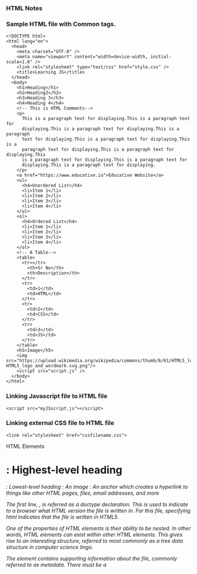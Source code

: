 ### HTML Notes

### Sample HTML file with Common tags.

```
<!DOCTYPE html>
<html lang="en">
  <head>
    <meta charset="UTF-8" />
    <meta name="viewport" content="width=device-width, initial-scale=1.0" />
    <link rel="stylesheet" type="text/css" href="style.css" />
    <title>Learning JS</title>
  </head>
  <body>
    <h1>Heading</h1>
    <h2>Heading2</h2>
    <h3>Heading 3</h3>
    <h4>Heading 4</h4>
    <!-- This is HTML Comments-->
    <p>
      This is a paragraph text for displaying.This is a paragraph text for
      displaying.This is a paragraph text for displaying.This is a paragraph
      text for displaying.This is a paragraph text for displaying.This is a
      paragraph text for displaying.This is a paragraph text for displaying.This
      is a paragraph text for displaying.This is a paragraph text for
      displaying.This is a paragraph text for displaying.
    </p>
    <a href="https://www.educative.io">Educative Website</a>
    <ul>
      <h4>Unordered List</h4>
      <li>Item 1</li>
      <li>Item 2</li>
      <li>Item 3</li>
      <li>Item 4</li>
    </ul>
    <ol>
      <h4>Ordered List</h4>
      <li>Item 1</li>
      <li>Item 2</li>
      <li>Item 3</li>
      <li>Item 4</li>
    </ol>
    <!-- A Table-->
    <table>
      <tr></tr>
        <th>Sr No</th>
        <th>Description</th>
      </tr>
      <tr>
        <td>1</td>
        <td>HTML</td>
      </tr>
      <tr>
        <td>2</td>
        <td>CSS</td>
      </tr>
      <tr>
        <td>3</td>
        <td>JS</td>
      </tr>
    </table>
    <h5>Image</h5>
    <img src="https://upload.wikimedia.org/wikipedia/commons/thumb/6/61/HTML5_logo_and_wordmark.svg/240px-HTML5_logo_and_wordmark.svg.png"/>
    <script src="script.js" />
  </body>
</html>

```

### Linking Javascript file to HTML file

```
<script src="myJSscript.js"></script>
```

### Linking external CSS file to HTML file

```
<link rel="stylesheet" href="cssfilename.css">
```

HTML Elements

<h1>: Highest-level heading
<h6>: Lowest-level heading
<img>: An image
<a>: An anchor which creates a hyperlink to things like other HTML pages, files, email addresses, and more

The first line, <!DOCTYPE html>, is referred as a doctype declaration. This is used to indicate to a browser what HTML version the file is written in. For this file, specifying html indicates that the file is written in HTML5.

One of the properties of HTML elements is their ability to be nested. In other words, HTML elements can exist within other HTML elements. This gives rise to an interesting structure, referred to most commonly as a tree data structure in computer science lingo.

The <head> element contains supporting information about the file, commonly referred to as metadata. There must be a <title> (providing the webpage a title) directly underneath the <head> element in order be complete. The <head> element may also contain links to Javascript files and CSS stylesheets.

The <body> element contains the main content of an HTML file. This is the element that holds the information that is rendered by your web browser. There can be only one <body> element within an HTML file, and most of the HTML you write will exist within this element.

Within the <body> element of this file, we have a high-level heading (<h1>) and a paragraph (<p>).

### HTML attributes

HTML attributes provide additional information about an HTML element. Attributes can be considered as properties of the element. An element may have a single attribute, many attributes, or no attributes at all.

```
<h2 title="This is a subheading">Hello, World!</h2>
 <div class="SampleClass"></div>

<p title="My Paragraph" style="color:blue">Hello, World!</p>
```

### Anchor elements / hyperlinking

One of the most important aspects of the World Wide Web is the ability to link to other parts of the web. Without a way to redirect our HTML page to other web addresses, there really wouldn’t be a “web” at all!
We can connect a HTML page to other web pages by creating a hyperlink using the anchor tag, like so:

```
<a href="http://www.google.com">Google</a>
```

The href attribute refers to Hypertext Reference, whose value is a Uniform Resource Locator (URL). A URL is basically fancy lingo for a web address, or the destination the link is pointing to. The href attribute can also refer to things like:

Email Addresses (mailto:someone@educative.io)
Phone Numbers (tel:+18004444444)
Documents/Files (Give the URL of the file instead of a web page)
Another different location on the same web page the browser is currently on

### Relative vs absolute URL paths

It’s important to understand how file paths play a role in how your hyperlinks will operate.

An absolute URL points to a single address that will direct to the same place regardless of where the original page is coming from. It looks something like this: http://www.github.com/google.

In an absolute URL path there are three main components:

1. The Protocol: What you most often see as http:// or https:// when you browse websites, but can be other things, like file:// or ftp://

2. The Domain: The name of the website (in this example, www.github.com)

3. The Path: The directory (or folder) we wish to navigate to. This field is not always necessary, and generally allows us to navigate to a more specific portion of a domain (in this case, Google’s profile on Github)

An absolute URL provides all the information necessary for a browser with an internet connection to reach the desired address. Furthermore, an absolute URL will not change its destination if used on different devices/browsers.

### Relative URLs

Relative URLs provide less information than absolute URLs and generally refer to pages on the same domain. Relative URLs are useful when you start to deal with multiple web pages on your site, and want a way to navigate between them.

Let’s take a look at a quick example of a directory named website with:

a main index.html page
an about section, named about.html
a nested directory named blogPosts, with three article HTML files named:
article1.html
article2.html
article3.html
If we started in the website directory on the index.html file, we could redirect to the About section by including the anchor tag:

```
<a href="about.html">About</a>
```

Now, say we want to navigate to an article in our blogPost folder. The relative URL path would then include the directory name: blogPost/article2.html. The entire anchor element would then be:

```
<a href="blogPost/article2.html">Article 2</a>
```

Now, how would we navigate back to the index.html page if we are in the blogPost directory? We can accomplish this by indicating the path to the file is one direct level up, like so: ../index.html.

```
<a href="../index.html">Index</a>
```

### Headings

The HTML standard has h1 element as well as five additional text heading elements, appropriately named h2 through h6.

It should be noted that heading elements should not be used to manipulate the font size of a heading. Rather, the levels represent semantically the difference between a main header, sub-header, etc.

### Lists

Often times we will want to include a bulleted or numbered list in web page content. This can be accomplished with HTML lists.

### Unordered lists

We could create an unordered list to represent things like a list of to-dos or a list of grocery items. To do this, we must use the <ul> tag, with nested <li> tags for the list items.

### Ordered lists

An ordered list should be used when the items in the list go in a particular order, like turn-by-turn instructions on a navigation system, or steps in a recipe. An ordered list is fairly similar to an unordered list, except we will want to use the <ol> tag to declare the list. List items are still wrapped in an <li> tag. The list items will be numbered, rather than the bulleted items we saw previously.

### List element attributes: type and start

The type attribute allows us to change the style of either the bullets for unordered lists or the numbering scheme for ordered lists.

Unordered list type values include circle, disc, and square.

```
<ul type="square">
      <h4>Unordered List</h4>
      <li>Item 1</li>
      <li>Item 2</li>
      <li>Item 3</li>
      <li>Item 4</li>
    </ul>
    <ol start="7">
      <h4>Ordered List</h4>
      <li>Item 1</li>
      <li>Item 2</li>
      <li>Item 3</li>
      <li>Item 4</li>
    </ol>
```

Ordered list type values can be used to change the numbering scheme, and include the following:

1: Default numeric scheme
I: Upper-case Roman numerals
i: Lower-case Roman numerals
A: Upper-case Alphabet
a: Lower-case Alphabet
Ordered lists have an additional start attribute, that can be used to start the numbering at a value other than the default of 1.

### Sample-

```
<html>
 <head>
   <title>Exercise 5: Structuring a Page for Cooking a Food Recipe</title>
 </head>
 <body>
	<!-- Write your recipe here -->
    <h1>Recipe</h1>
    <h2>Ingredients</h2>
    <ul type=square>
        <li>Ingredient 1</li>
    </ul>
    <h2>Instructions</h2>
    <ol type="i">
        <li>Instructions1</li>
    </ol>
 </body>
</html>

```

### Inline vs. Block Elements + Divs

### Block-level elements

Block-level HTML elements take up the full width of a web page, essentially creating a “block” around the content you place within that element. Block-level elements, by default, also start on a new line. The following are some of the block-level elements:

- Headings (<h1>-<h6>)
- Ordered and Unordered Lists (<ol>, <ul>)
- List Items (<li>)
- Paragraphs (<p>)

### Inline elements

Inline elements, like the name suggests, do not take up the full width of a webpage and are generally in-line with text content. Inline elements also do not start a new line when rendered in the browser. Examples of inline elements include:

- Anchors (a)
- Images (img)
- Bolding Text (strong)
- Emphasizing Text (em)

### Divs

The <div>, a block-level element, allows you to section into separate, logical divisions.
As you can see, the <div> element does not render as anything special on the web page and is mainly used to separate content into distinct groups for organization or styling purposes. Generally, you will nest other HTML elements within <div> elements to provide the proper structure to your page.

### id + class attributes

The id and class attributes can be used to identify specific HTML elements across your HTML page.

The id attribute provides you with the ability to give any element a unique identifier. This identifier can later be used for things like applying specific styles with CSS or capturing input with some Javascript code.

```
<h1 id="companyName">Educative.io</h1>
```

Some notes about id usage:

- an id value should only be used for a single element (you will get unexpected behavior if you use the same id value for multiple elements)
- an id value must not contain any whitespace
- a single element cannot have multiple id values

The class attribute is similar to the id attribute in that it is used to identify specific elements. The main distinctions are:

- the same class value can be used across multiple elements
- an element can have multiple class values, separated by whitespaces
  In the example below, the id and class attributes are used to apply CSS styles (hidden) to our HTML document. Take note of the main differences between the two attributes.

```
<html>
 <head>
   <title>id vs class attributes</title>
 </head>
 <body>
   <!-- id elements can be used to identify specific elements on page -->
   <h1 id="pageTitle">id and class attributes</h1>

   <!-- class elements can be used to identify multiple elements that have
				similar characteristics -->
   <p class="bordered">This element has a border.</p>

	 <!-- the same class value can be used on multiple elements -->
   <p class="bordered">This element also has a border.</p>

   <!-- you can include multiple class values for a single element -->
   <p class="red bordered">This element has red text and a border.</p>
   <p class="blue bordered">This element has blue text and a border.</p>
 </body>
</html>
```

### The img element

Use the <img> tag to embed an image into your web page with an src attribute that contains a file path to the image you want to be included. Use the alt attribute to provide alternative text with a description of the image in case it doesn’t load, or is being read by a screen reader for people with disabilities.

Unlike most of the elements we have encountered thus far, the img element does not have a closing tag :

```
<img src="path/to/image/cat.jpg" alt="A cat">
```

```
<html>
 <head>
   <title>Exercise 5: Structuring a Food Recipe *Continued*</title>
 </head>
 <body>
   <!-- Write your HTML Here -->
   <div id="recipeTitle">
       <h1>Yummy Dish!</h1>
       <img src="https://www.foodandwine.com/thmb/BScdaGCMLf46UiRN-DHRTitN1rQ=/750x0/filters:no_upscale():max_bytes(150000):strip_icc():format(webp)/Pasta-Aglio-E-Olio-2-FT-RECIPE0123-38cd2045646a4635a80e8166f085fc7e.jpg" alt="Yummy Dish Pic">
       <div id="ingredients" class="recipeList">
           <h2>Ingredients</h2>
           <ul type=square>
               <li>ingredients</li>
               <li>ingredients</li>
               <li>ingredients</li>
           </ul>
       </div>
       <div id="instructions" class="recipeList">
           <h2>Instructions</h2>
           <ol type="i">
               <li>instructions</li>
               <li>instructions</li>
               <li>instructions</li>
           </ol>
       </div>
   </div>
 </body>
</html>
```
